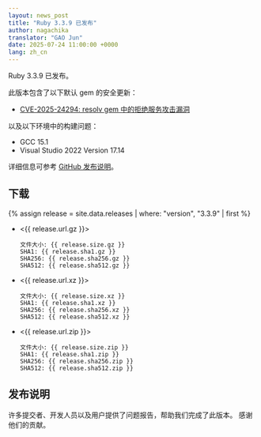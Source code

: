 ```yaml
---
layout: news_post
title: "Ruby 3.3.9 已发布"
author: nagachika
translator: "GAO Jun"
date: 2025-07-24 11:00:00 +0000
lang: zh_cn
---
```


Ruby 3.3.9 已发布。

此版本包含了以下默认 gem 的安全更新：

* [CVE-2025-24294: resolv gem 中的拒绝服务攻击漏洞](https://www.ruby-lang.org/zh_cn/news/2025/07/08/dos-resolv-cve-2025-24294/)

以及以下环境中的构建问题：

* GCC 15.1
* Visual Studio 2022 Version 17.14

详细信息可参考 [GitHub 发布说明](https://github.com/ruby/ruby/releases/tag/v3_3_9)。

## 下载

{% assign release = site.data.releases | where: "version", "3.3.9" | first %}

* <{{ release.url.gz }}>

      文件大小: {{ release.size.gz }}
      SHA1: {{ release.sha1.gz }}
      SHA256: {{ release.sha256.gz }}
      SHA512: {{ release.sha512.gz }}

* <{{ release.url.xz }}>

      文件大小: {{ release.size.xz }}
      SHA1: {{ release.sha1.xz }}
      SHA256: {{ release.sha256.xz }}
      SHA512: {{ release.sha512.xz }}

* <{{ release.url.zip }}>

      文件大小: {{ release.size.zip }}
      SHA1: {{ release.sha1.zip }}
      SHA256: {{ release.sha256.zip }}
      SHA512: {{ release.sha512.zip }}

## 发布说明

许多提交者、开发人员以及用户提供了问题报告，帮助我们完成了此版本。
感谢他们的贡献。
